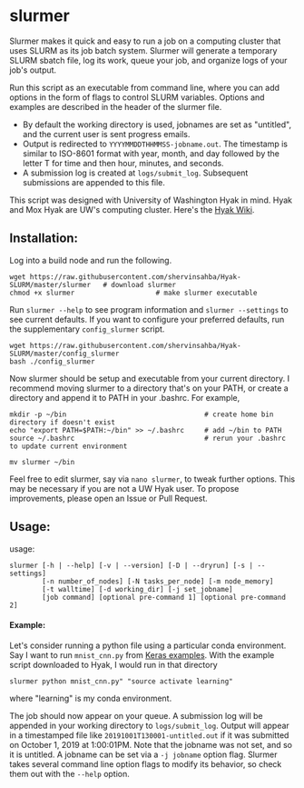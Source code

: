 # slurmer

Slurmer makes it quick and easy to run a job on a computing cluster that uses SLURM as its job batch system. Slurmer will generate a temporary SLURM sbatch file, log its work, queue your job, and organize logs of your job's output.

Run this script as an executable from command line, where you can add options in the form of flags to control SLURM variables. Options and examples are described in the header of the slurmer file.

- By default the working directory is used, jobnames are set as "untitled", and the current user is sent progress emails. 
- Output is redirected to `YYYYMMDDTHHMMSS-jobname.out`. The timestamp is similar to ISO-8601 format with year, month, and day followed by the letter T for time and then hour, minutes, and seconds. 
- A submission log is created at `logs/submit_log`. Subsequent submissions are appended to this file.


This script was designed with University of Washington Hyak in mind. Hyak and Mox Hyak are UW's computing cluster. Here's the [Hyak Wiki](https://wiki.cac.washington.edu/display/hyakusers/WIKI+for+Hyak+users).



## Installation:
Log into a build node and run the following.

```
wget https://raw.githubusercontent.com/shervinsahba/Hyak-SLURM/master/slurmer   # download slurmer
chmod +x slurmer                    # make slurmer executable
```

Run `slurmer --help` to see program information and `slurmer --settings` to see
current defaults. If you want to configure your preferred defaults, run the supplementary `config_slurmer` script.

```
wget https://raw.githubusercontent.com/shervinsahba/Hyak-SLURM/master/config_slurmer
bash ./config_slurmer
```

Now slurmer should be setup and executable from your current directory. I recommend moving slurmer to a directory that's on your PATH, or create a directory and append it to PATH in your .bashrc. For example,

```
mkdir -p ~/bin                                  # create home bin directory if doesn't exist
echo "export PATH=$PATH:~/bin" >> ~/.bashrc     # add ~/bin to PATH
source ~/.bashrc                                # rerun your .bashrc to update current environment

mv slurmer ~/bin
```


Feel free to edit slurmer, say via `nano slurmer`, to tweak further options. This may be necessary if you are not a UW Hyak user. To propose improvements, please open an Issue or Pull Request.


## Usage:
usage: 
```
slurmer [-h | --help] [-v | --version] [-D | --dryrun] [-s | --settings]
        [-n number_of_nodes] [-N tasks_per_node] [-m node_memory]  
        [-t walltime] [-d working_dir] [-j set_jobname]
        [job command] [optional pre-command 1] [optional pre-command 2]
```

#### Example:
Let's consider running a python file using a particular conda environment.
Say I want to run `mnist_cnn.py` from [Keras examples](https://github.com/keras-team/keras/tree/master/examples). 
With the example script downloaded to Hyak, I would run in that directory

```
slurmer python mnist_cnn.py" "source activate learning"
```

where "learning" is my conda environment. 

The job should now appear on your queue. A submission log will be appended in your working directory to `logs/submit_log`. Output will appear in a timestamped file like `20191001T130001-untitled.out` if it was submitted on October 1, 2019 at 1:00:01PM. Note that the jobname was not set, and so it is untitled. A jobname can be set via a `-j jobname` option flag. Slurmer takes several command line option flags to modify its behavior, so check them out with the `--help` option.
